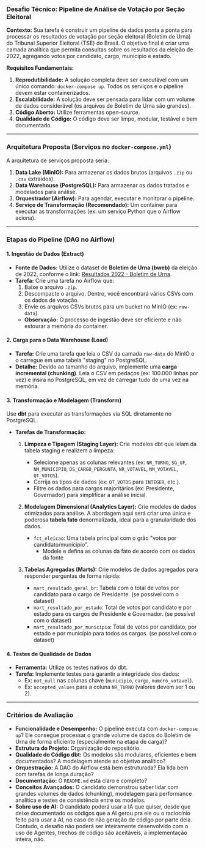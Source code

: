 ### **Desafio Técnico: Pipeline de Análise de Votação por Seção Eleitoral**

**Contexto:**
Sua tarefa é construir um pipeline de dados ponta a ponta para processar os resultados de votação por seção eleitoral (Boletim de Urna) do Tribunal Superior Eleitoral (TSE) do Brasil. O objetivo final é criar uma camada analítica que permita consultas sobre os resultados da eleição de 2022, agregando votos por candidato, cargo, município e estado.

**Requisitos Fundamentais:**

1.  **Reprodutibilidade:** A solução completa deve ser executável com um único comando: `docker-compose up`. Todos os serviços e o pipeline devem estar containerizados.
2.  **Escalabilidade:** A solução deve ser pensada para lidar com um volume de dados considerável (os arquivos de Boletim de Urna são grandes).
3.  **Código Aberto:** Utilize ferramentas open-source.
4.  **Qualidade de Código:** O código deve ser limpo, modular, testável e bem documentado.

---

### **Arquitetura Proposta (Serviços no `docker-compose.yml`)**

A arquitetura de serviços proposta seria:

1.  **Data Lake (MinIO):** Para armazenar os dados brutos (arquivos `.zip` ou `.csv` extraídos).
2.  **Data Warehouse (PostgreSQL):** Para armazenar os dados tratados e modelados para análise.
3.  **Orquestrador (Airflow):** Para agendar, executar e monitorar o pipeline.
4.  **Serviço de Transformação (Recomendado):** Um container para executar as transformações (ex: um serviço Python que o Airflow aciona).

---

### **Etapas do Pipeline (DAG no Airflow)**

#### **1. Ingestão de Dados (Extract)**

*   **Fonte de Dados:** Utilize o dataset de **Boletim de Urna (bweb)** da eleição de 2022, conforme o link: [Resultados 2022 - Boletim de Urna](https://dadosabertos.tse.jus.br/dataset/resultados-2022/resource/40fdcf49-256a-4c81-87cf-711545bd1528).
*   **Tarefa:** Crie uma tarefa no Airflow que:
    1.  Baixe o arquivo `.zip`.
    2.  Descompacte o arquivo. Dentro, você encontrará vários CSVs com os dados de votação.
    3.  Envie os arquivos CSVs brutos para um bucket no MinIO (ex: `raw-data`).
    *   **Observação:** O processo de ingestão deve ser eficiente e não estourar a memória do container.

#### **2. Carga para o Data Warehouse (Load)**

*   **Tarefa:** Crie uma tarefa que leia o CSV da camada `raw-data` do MinIO e o carregue em uma tabela "staging" no PostgreSQL.
*   **Detalhe:** Devido ao tamanho do arquivo, implemente uma **carga incremental (chunking)**. Leia o CSV em pedaços (ex: 100.000 linhas por vez) e insira no PostgreSQL, em vez de carregar tudo de uma vez na memória.

#### **3. Transformação e Modelagem (Transform)**

Use **dbt** para executar as transformações via SQL diretamente no PostgreSQL.

*   **Tarefas de Transformação:**
    1.  **Limpeza e Tipagem (Staging Layer):** Crie modelos dbt que leiam da tabela staging e realizem a limpeza:
        *   Selecione apenas as colunas relevantes (ex: `NR_TURNO`, `SG_UF`, `NM_MUNICIPIO`, `DS_CARGO_PERGUNTA`, `NR_VOTAVEL`, `NM_VOTAVEL`, `QT_VOTOS`).
        *   Corrija os tipos de dados (ex: `QT_VOTOS` para `INTEGER`, etc.).
        *   Filtre os dados para cargos majoritários (ex: Presidente, Governador) para simplificar a análise inicial.

    2.  **Modelagem Dimensional (Analytics Layer):** Crie modelos de dados otimizados para análise. A abordagem aqui será criar uma única e poderosa **tabela fato** denormalizada, ideal para a granularidade dos dados.
        *   `fct_eleicao`: Uma tabela principal com o grão "votos por candidato/municipio".
            *   Modele e defina as colunas da fato de acordo com os dados da fonte
    3.  **Tabelas Agregadas (Marts):** Crie modelos de dados agregados para responder perguntas de forma rápida:
        *   `mart_resultado_geral_br`: Tabela com o total de votos por candidato para o cargo de Presidente. (se possível com o dataset)
        *   `mart_resultado_por_estado`: Total de votos por candidato e por estado para os cargos de Presidente e Governador. (se possível com o dataset)
        *   `mart_resultado_por_municipio`: Total de votos por candidato, por estado e por município para todos os cargos. (se possível com o dataset)

#### **4. Testes de Qualidade de Dados**

*   **Ferramenta:** Utilize os testes nativos do dbt.
*   **Tarefa:** Implemente testes para garantir a integridade dos dados:
    *   Ex: `not_null` nas colunas chave (`municipio`, `cargo`, `numero_votavel`).
    *   Ex: `accepted_values` para a coluna `NR_TURNO` (valores devem ser 1 ou 2).

---

### **Critérios de Avaliação**

*   **Funcionalidade e Desempenho:** O pipeline executa com `docker-compose up`? Ele consegue processar o grande volume de dados do Boletim de Urna de forma eficiente (especialmente na etapa de carga)?
*   **Estrutura do Projeto:** Organização do repositório.
*   **Qualidade do Código dbt:** Os modelos são modulares, eficientes e bem documentados? A modelagem atende ao objetivo analítico?
*   **Orquestração:** A DAG do Airflow está bem estruturada? Ela lida bem com tarefas de longa duração?
*   **Documentação:** O `README.md` está claro e completo?
*   **Conceitos Avançados:** O candidato demonstrou saber lidar com grandes volumes de dados (chunking), modelagem para performance analítica e testes de consistência entre os modelos.
*   **Sobre uso de AI:** O candidato poderá usar a IA que quiser, desde que deixe documentado os códigos que a AI gerou pra ele ou o raciocínio feito para usar a AI, no caso de não geração de código por parte dela. Contudo, o desafio não poderá ser inteiramente desenvolvido com o uso de Agentes, trechos de código são aceitáveis, a implementação inteira, não.
